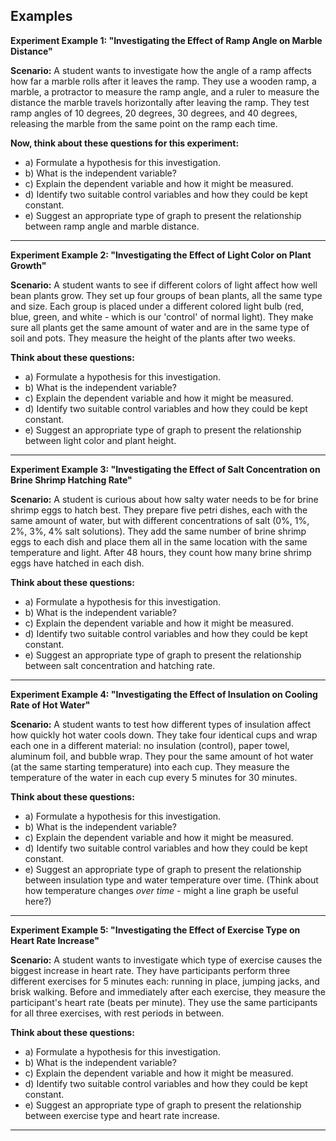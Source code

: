


## Examples

**Experiment Example 1:  "Investigating the Effect of Ramp Angle on Marble Distance"**

**Scenario:** A student wants to investigate how the angle of a ramp affects how far a marble rolls after it leaves the ramp. They use a wooden ramp, a marble, a protractor to measure the ramp angle, and a ruler to measure the distance the marble travels horizontally after leaving the ramp. They test ramp angles of 10 degrees, 20 degrees, 30 degrees, and 40 degrees, releasing the marble from the same point on the ramp each time.

**Now, think about these questions for this experiment:**
- a) Formulate a hypothesis for this investigation.
- b) What is the independent variable?
- c) Explain the dependent variable and how it might be measured.
- d) Identify two suitable control variables and how they could be kept constant.
- e) Suggest an appropriate type of graph to present the relationship between ramp angle and marble distance.

---
**Experiment Example 2: "Investigating the Effect of Light Color on Plant Growth"**

**Scenario:** A student wants to see if different colors of light affect how well bean plants grow. They set up four groups of bean plants, all the same type and size.  Each group is placed under a different colored light bulb (red, blue, green, and white - which is our 'control' of normal light). They make sure all plants get the same amount of water and are in the same type of soil and pots.  They measure the height of the plants after two weeks.

**Think about these questions:**

- a) Formulate a hypothesis for this investigation.
- b) What is the independent variable?
- c) Explain the dependent variable and how it might be measured.
- d) Identify two suitable control variables and how they could be kept constant.
- e) Suggest an appropriate type of graph to present the relationship between light color and plant height.

---
**Experiment Example 3: "Investigating the Effect of Salt Concentration on Brine Shrimp Hatching Rate"**

**Scenario:** A student is curious about how salty water needs to be for brine shrimp eggs to hatch best. They prepare five petri dishes, each with the same amount of water, but with different concentrations of salt (0%, 1%, 2%, 3%, 4% salt solutions). They add the same number of brine shrimp eggs to each dish and place them all in the same location with the same temperature and light. After 48 hours, they count how many brine shrimp eggs have hatched in each dish.

**Think about these questions:**

- a) Formulate a hypothesis for this investigation.
- b) What is the independent variable?
- c) Explain the dependent variable and how it might be measured.
- d) Identify two suitable control variables and how they could be kept constant.
- e) Suggest an appropriate type of graph to present the relationship between salt concentration and hatching rate.

---
**Experiment Example 4: "Investigating the Effect of Insulation on Cooling Rate of Hot Water"**

**Scenario:** A student wants to test how different types of insulation affect how quickly hot water cools down. They take four identical cups and wrap each one in a different material: no insulation (control), paper towel, aluminum foil, and bubble wrap. They pour the same amount of hot water (at the same starting temperature) into each cup. They measure the temperature of the water in each cup every 5 minutes for 30 minutes.

**Think about these questions:**

- a) Formulate a hypothesis for this investigation.
- b) What is the independent variable?
- c) Explain the dependent variable and how it might be measured.
- d) Identify two suitable control variables and how they could be kept constant.
- e) Suggest an appropriate type of graph to present the relationship between insulation type and water temperature over time. (Think about how temperature changes *over time* - might a line graph be useful here?)

---
**Experiment Example 5: "Investigating the Effect of Exercise Type on Heart Rate Increase"**

**Scenario:** A student wants to investigate which type of exercise causes the biggest increase in heart rate. They have participants perform three different exercises for 5 minutes each:  running in place, jumping jacks, and brisk walking.  Before and immediately after each exercise, they measure the participant's heart rate (beats per minute). They use the same participants for all three exercises, with rest periods in between.

**Think about these questions:**

- a) Formulate a hypothesis for this investigation.
- b) What is the independent variable?
- c) Explain the dependent variable and how it might be measured.
- d) Identify two suitable control variables and how they could be kept constant.
- e) Suggest an appropriate type of graph to present the relationship between exercise type and heart rate increase.

---
